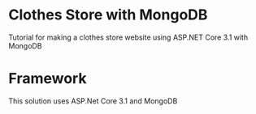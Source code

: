 # Clothes Store with MongoDB
Tutorial for making a clothes store website using ASP.NET Core 3.1 with MongoDB 

# Framework
This solution uses ASP.Net Core 3.1 and MongoDB
